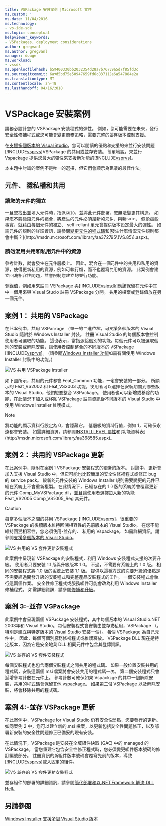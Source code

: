 ```yaml
---
title: VSPackage 安裝案例 |Microsoft 文件
ms.custom: ''
ms.date: 11/04/2016
ms.technology:
- vs-ide-sdk
ms.topic: conceptual
helpviewer_keywords:
- VSPackages, deployment considerations
author: gregvanl
ms.author: gregvanl
manager: douge
ms.workload:
- vssdk
ms.openlocfilehash: b58400330bb2032354d28a7b76729a5d7f85fd3c
ms.sourcegitcommit: 6a9d5bd75e50947659fd6c837111a6a547884e2a
ms.translationtype: MT
ms.contentlocale: zh-TW
ms.lasthandoff: 04/16/2018
---
```

# <a name="vspackage-setup-scenarios"></a>VSPackage 安裝案例

請務必設計您的 VSPackage 安裝程式的彈性。 例如，您可能需要在未來，發行安全性修補程式或您可能會變更商務策略，需要完整的並存版本控制支援。

在[支援多個版本的 Visual Studio](../../extensibility/supporting-multiple-versions-of-visual-studio.md)，您可以閱讀的優點和支援的來並行安裝問題[!INCLUDE[vsprvs](../../code-quality/includes/vsprvs_md.md)]VSPackage 的共用或並存安裝。 簡單地說，來並行 Vspackage 提供您最大的彈性來支援新功能的[!INCLUDE[vsprvs](../../code-quality/includes/vsprvs_md.md)]。

本主題中討論的案例不是唯一的選擇，但它們會顯示為建議的最佳作法。

## <a name="components-privacy-and-sharing"></a>元件、 隱私權和共用

### <a name="make-your-components-independent"></a>讓您的元件的獨立

一旦您找出並填入元件時，指派`GUID`，並將此元件部署，您無法變更其構造。 如果您不要變更元件的組合，將產生的元件必須是新的元件，與新`GUID`。 假設這些事實，就藉由每個元件的獨立、 self-reliant 單元會提供版本設定最大的彈性。 如需元件的規則的詳細資訊，請參閱[變更元件的程式碼](http://msdn.microsoft.com/library/aa367849\(VS.85\).aspx)和[發生什麼情況元件規則都會中斷？](http://msdn.microsoft.com/library/aa372795\(VS.85\).aspx)。

### <a name="do-not-mix-shared-and-private-resources-in-a-component"></a>請勿混用共用和私用元件中的資源

參考計數，就會發生在元件層級上。 因此，混合在一個元件中的共用和私用的資源，使得更新私用的資源，例如可執行檔，而不也覆寫共用的資源。 此案例會建立回溯相容性問題，並會限制您建立的並行功能。

登錄值，例如用來註冊 VSPackage 與[!INCLUDE[vsipsdk](../../extensibility/includes/vsipsdk_md.md)]應該保留在元件中其中一個用來與 Visual Studio 註冊 VSPackage 分開。 共用的檔案或登錄值放在另一個元件。

## <a name="scenario-1-shared-vspackage"></a>案例 1： 共用的 VSPackage

在此案例中，共用 VSPackage （單一的二進位檔，可支援多個版本的 Visual Studio 隨附於 Windows Installer 封裝。 註冊 Visual Studio 的每個版本會控制使用者可選取的功能。 這也表示，當指派給個別的功能，每個元件可以被選取個別的安裝或解除安裝，讓使用者控制整合的不同版本的 VSPackage [!INCLUDE[vsprvs](../../code-quality/includes/vsprvs_md.md)]。 (請參閱[Windows Installer 功能](http://msdn.microsoft.com/library/aa372840\(VS.85\).aspx)如需有關使用 Windows Installer 封裝中的功能。)

![VS 共用 VSPackage installer](../../extensibility/internals/media/vs_sharedpackage.gif "VS_SharedPackage")

如下圖所示，共用的元件都會 Feat_Common 功能，一定會安裝的一部分。 所顯示的 Feat_VS2002 和 Feat_VS2003 功能，使用者可以選擇在安裝期間到哪些版本的 Visual Studio，他們想要整合 VSPackage。 使用者也可以新增或移除的功能，在此情況下加入或移除 VSPackage 註冊資訊從不同版本的 Visual Studio 中使用 Windows Installer 維護模式。

> [!NOTE]
> 將功能的顯示資料行設定為 0，會隱藏它。 低層級的資料行值，例如 1，可確保永遠都會安裝。 如需詳細資訊，請參閱[INSTALLLEVEL 屬性](http://msdn.microsoft.com/library/aa369536\(VS.85\).aspx)和[功能資料表](http://msdn.microsoft.com/library/aa368585.aspx)。

## <a name="scenario-2-shared-vspackage-update"></a>案例 2： 共用的 VSPackage 更新

在此案例中，隨附在案例 1 VSPackage 安裝程式的更新的版本。 討論中，更新會加入支援 Visual Studio 中，但它可能也比較簡單的安全性修補程式或修正 bug 的 service pack。 較新的元件安裝的 Windows Installer 規則需要變更的元件已經在系統上不會重新複製。 在此情況下，已經存在的 1.0 版的系統將會覆寫更新的元件 Comp_MyVSPackage.dll，並且讓使用者選擇加入新的功能 Feat_VS2005 Comp_VS2005_Reg 其元件。

> [!CAUTION]
> 每當多個版本之間的共用 VSPackage [!INCLUDE[vsprvs](../../code-quality/includes/vsprvs_md.md)]，很重要的 VSPackage 的後續版本維持回溯相容性的先前版本的 Visual Studio。 在您不能維持回溯相容性，您必須使用-並存的、 私用的 Vspackage。 如需詳細資訊，請參閱[支援多個版本的 Visual Studio](../../extensibility/supporting-multiple-versions-of-visual-studio.md)。

![VS 共用的 VS 套件更新安裝程式](../../extensibility/internals/media/vs_sharedpackageupdate.gif "VS_SharedPackageUpdate")

此案例中呈現新 VSPackage 的安裝程式，利用 Windows 安裝程式支援的次要升級。 使用者只要安裝 1.1 版與升級版本 1.0。 不過，不需要有系統上的 1.0 版。 相同的安裝程式將 1.0 版的系統上安裝 1.1 版。 提供以這種方式的次要升級的優點是不需要經過開發升級的安裝程式和完整產品安裝程式的工作。 一個安裝程式會執行這兩個作業。 安全性修正程式或服務組件可能會改為利用 Windows Installer 修補程式。 如需詳細資訊，請參閱[修補和升級](http://msdn.microsoft.com/library/aa370579\(VS.85\).aspx)。

## <a name="scenario-3-side-by-side-vspackage"></a>案例 3:-並存 VSPackage

此案例中會呈現兩個 VSPackage 安裝程式，其中每個版本的 Visual Studio.NET 2003年和 Visual Studio。 每個安裝程式會安裝由並存或私用，VSPackage （，特別是建立與特定版本的 Visual Studio 安裝一個）。 每個 VSPackage 為自己元件中。 因此，每個可個別服務修補程式或維護釋放。 VSPackage DLL 現在是特定版本，因為它是安全地與 DLL 相同元件中包含其登錄資訊。

![VS 並存的 VS 套件安裝程式](../../extensibility/internals/media/vs_sbys_package.gif "VS_SbyS_Package")

每個安裝程式也包含兩個安裝程式之間共用的程式碼。 如果一般位置安裝共用的程式碼，安裝這兩個.msi 檔案將會安裝共用的程式碼一次。 第二個安裝程式只會遞增參考計數在元件上。 參考計數可確保如果 Vspackage 的其中一個解除安裝，共用的程式碼會保留其他 vspackage。 如果第二個 VSPackage 以及解除安裝，將會移除共用的程式碼。

## <a name="scenario-4-side-by-side-vspackage-update"></a>案例 4:-並存 VSPackage 更新

在此案例中，VSPackage for Visual Studio 仍有安全性弱點，您要發行的更新。 如同案例 2 中，您可以建立新的.msi 檔案，以更新包括安全性問題修正，以及部署新安裝的安全性問題修正已備妥的現有安裝。

在此情況下，VSPackage 是安裝在全域組件快取 (GAC) 中的 managed 的 VSPackage。 當您重建它包含安全性修正程式時，您必須變更組件版本號碼的修訂編號部分。 註冊資訊的新組件版本號碼會覆寫先前的版本，導致[!INCLUDE[vsprvs](../../code-quality/includes/vsprvs_md.md)]載入固定的組件。

![VS 並存的 VS 套件更新安裝程式](../../extensibility/internals/media/vs_sbys_packageupdate.gif "VS_SbyS_PackageUpdate")

並存組件的部署的詳細資訊，請參閱[簡化部署和以.NET Framework 解決 DLL Hell](http://msdn.microsoft.com/library/ms973843.aspx)。

## <a name="see-also"></a>另請參閱

[Windows Installer](http://msdn.microsoft.com/library/cc185688\(VS.85\).aspx)  
[支援多個 Visual Studio 版本](../../extensibility/supporting-multiple-versions-of-visual-studio.md)